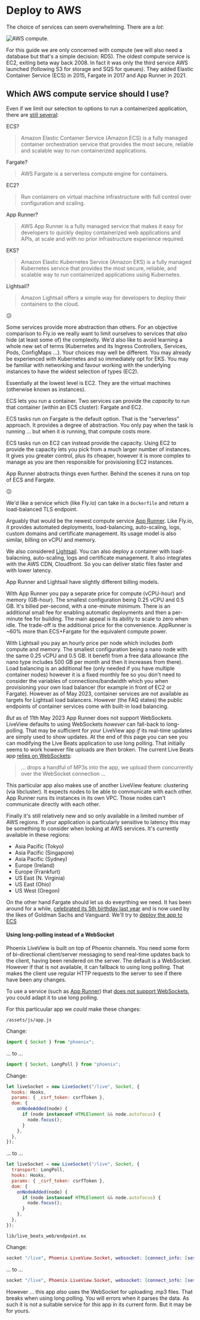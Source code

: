 # Deploy to AWS

The choice of services can seem overwhelming. There are a _lot_:

![AWS compute](img/aws_compute_options.jpeg).

For this guide we are only concerned with compute (we will also need a database but that's a simple decision: RDS). The oldest compute service is EC2, exiting beta way back 2008. In fact it was only the third service AWS launched (following S3 for storage and SQS for queues). They added Elastic Container Service (ECS) in 2015, Fargate in 2017 and App Runner in 2021.

## Which AWS compute service should I use?

Even if we limit our selection to options to run a containerized application, there are [still several](https://aws.amazon.com/containers/services/):

ECS?

> Amazon Elastic Container Service (Amazon ECS) is a fully managed container orchestration service that provides the most secure, reliable and scalable way to run containerized applications.

Fargate?

> AWS Fargate is a serverless compute engine for containers.

EC2?

> Run containers on virtual machine infrastructure with full control over configuration and scaling.

App Runner?

> AWS App Runner is a fully managed service that makes it easy for developers to quickly deploy containerized web applications and APIs, at scale and with no prior infrastructure experience required.

EKS?

> Amazon Elastic Kubernetes Service (Amazon EKS) is a fully managed Kubernetes service that provides the most secure, reliable, and scalable way to run containerized applications using Kubernetes.

Lightsail?

> Amazon Lightsail offers a simple way for developers to deploy their containers to the cloud.

:confused:

Some services provide more abstraction than others. For an objective comparison to Fly.io we really want to limit ourselves to services that _also_ hide (at least some of) the complexity. We'd also like to avoid learning a whole new set of terms (Kubernetes and its Ingress Controllers, Services, Pods, ConfigMaps ...). Your choices may well be different. You may already be experienced with Kubernetes and so immediately opt for EKS. You may be familiar with networking and favour working with the underlying instances to have the widest selection of types (EC2).

Essentially at the lowest level is EC2. They are the virtual machines (otherwise known as instances).

ECS lets you run a container. Two services can provide the _capacity_ to run that container (within an ECS cluster): Fargate and EC2.

ECS tasks run on Fargate is the default option. That is the "serverless" approach. It provides a degree of abstraction. You only pay when the task is running ... but when it _is_ running, that compute costs more.

ECS tasks run on EC2 can instead provide the capacity. Using EC2 to provide the capacity lets you pick from a much larger number of instances. It gives you greater control, plus its cheaper, however it is more complex to manage as you are then responsible for provisioning EC2 instances.

App Runner abstracts things even further. Behind the scenes it runs on top of ECS and Fargate.

:confused:

We'd like a service which (like Fly.io) can take in a `Dockerfile` and return a load-balanced TLS endpoint.

Arguably that would be the newest compute service [App Runner](https://aws.amazon.com/apprunner/). Like Fly.io, it provides automated deployments, load-balancing, auto-scaling, logs, custom domains and certificate management. Its usage model is also similar, billing on vCPU and memory.

We also considered [Lightsail](https://aws.amazon.com/lightsail/). You can also deploy a container with load-balacning, auto-scaling, logs and certificate management. It also integrates with the AWS CDN, Cloudfront. So you can deliver static files faster and with lower latency.

App Runner and Lightsail have slightly different billing models.

With App Runner you pay a separate price for compute (vCPU-hour) and memory (GB-hour). The smallest configuration being 0.25 vCPU and 0.5 GB. It's billed per-second, with a one-minute minimum. There is an additional small fee for enabling automatic deployments and then a per-minute fee for building. The main appeal is its ability to scale to zero when idle. The trade-off is the additional price for the convenience. AppRunner is ~60% more than ECS+Fargate for the equivalent compute power.

With Lightsail you pay an hourly price per node which includes _both_ compute and memory. The smallest configuration being a nano node with the same 0.25 vCPU and 0.5 GB. It benefit from a free data allowance (the nano type includes 500 GB per month and then it increases from there). Load balancing is an additional fee (only needed if you have multiple container nodes) however it is a fixed monthly fee so you don't need to consider the variables of connections/bandwidth which you when provisioning your own load balancer (for example in front of EC2 or Fargate). However as of May 2023, container services are not available as targets for Lightsail load balancers. However (the FAQ states) the public endpoints of container services come with built-in load balancing.

_But_ as of 11th May 2023 App Runner does not support WebSockets. LiveView defaults to using WebSockets _however_ can fall-back to long-polling. That may be sufficient for _your_ LiveView app _if_ its real-time updates are simply used to show updates. At the end of this page you can see you can modifying the Live Beats application to use long polling. That initially seems to work however file uploads are _then_ broken. The current Live Beats app [relies on WebSockets](https://fly.io/blog/livebeats/):

> ... drops a handful of MP3s into the app, we upload them concurrently over the WebSocket connection ...

This particular app also makes use of another LiveView feature: clustering (via libcluster). It expects nodes to be able to communicate with each other. App Runner runs its instances in its own VPC. Those nodes can't communicate directly with each other.

Finally it's still relatively new and so only available in a limited number of AWS regions. If your application is particularly sensitive to latency this may be something to consider when looking at AWS services. It's currently available in these regions:

- Asia Pacific (Tokyo)
- Asia Pacific (Singapore)
- Asia Pacific (Sydney)
- Europe (Ireland)
- Europe (Frankfurt)
- US East (N. Virginia)
- US East (Ohio)
- US West (Oregon)

On the other hand Fargate should let us do eveyrthing we need. It has been around for a while, [celebrated its 5th birthday last year](https://aws.amazon.com/blogs/containers/happy-5th-birthday-aws-fargate/) and is now used by the likes of Goldman Sachs and Vanguard. We'll try to [deploy the app to ECS](/docs/8-deploy-to-ecs.md)

#### Using long-polling instead of a WebSocket

Phoenix LiveView is built on top of Phoenix channels. You need some form of bi-directional client/server messaging to send real-time updates back to the client, having been rendered on the server. The default is a WebSocket. However if that is not available, it can fallback to using long polling. That makes the client use regular HTTP requests to the server to see if there have been any changes.

To use a service (such as [App Runner](https://aws.amazon.com/apprunner/)) that [does not support WebSockets](https://github.com/aws/apprunner-roadmap/issues/13), you could adapt it to use long polling.

For this particuular app we _could_ make these changes:

`/assets/js/app.js`

Change:

```js
import { Socket } from "phoenix";
```

... to ...

```js
import { Socket, LongPoll } from "phoenix";
```

Change:

```js
let liveSocket = new LiveSocket("/live", Socket, {
  hooks: Hooks,
  params: { _csrf_token: csrfToken },
  dom: {
    onNodeAdded(node) {
      if (node instanceof HTMLElement && node.autofocus) {
        node.focus();
      }
    },
  },
});
```

... to ...

```js
let liveSocket = new LiveSocket("/live", Socket, {
  transport: LongPoll,
  hooks: Hooks,
  params: { _csrf_token: csrfToken },
  dom: {
    onNodeAdded(node) {
      if (node instanceof HTMLElement && node.autofocus) {
        node.focus();
      }
    },
  },
});
```

`lib/live_beats_web/endpoint.ex`

Change:

```elixir
socket "/live", Phoenix.LiveView.Socket, websocket: [connect_info: [session: @session_options]]
```

... to ...

```elixir
socket "/live", Phoenix.LiveView.Socket, websocket: [connect_info: [session: @session_options]], longpoll: [connect_info: [session: @session_options]]
```

However ... this app _also_ uses the WebSocket for uploading .mp3 files. That breaks when using long polling. You will errors when it parses the data. As such it is not a suitable service for _this_ app in its current form. But it may be for yours.
